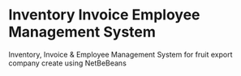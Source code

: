# Inventory Invoice Employee Management System
 Inventory, Invoice & Employee Management System for fruit export company  create using NetBeBeans
